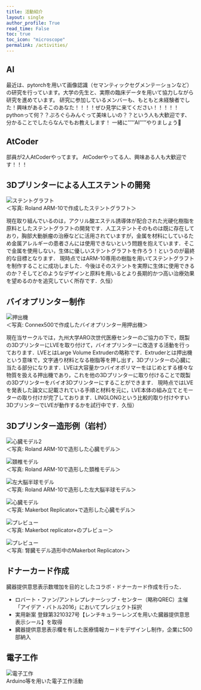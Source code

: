 ```yaml
---
title: 活動紹介
layout: single
author_profile: True
read_time: False
toc: true
toc_icon: "microscope"
permalink: /activities/
---
```


## AI
最近は、pytorchを用いて画像認識（セマンティックセグメンテーションなど）の研究を行っています。大学の先生と、実際の臨床データを用いて協力しながら研究を進めています。
研究に参加しているメンバーも、もともと未経験者でした！興味があるそこのあなた！！！！ぜひ見学に来てください！！！！！
pythonって何？？ぷろぐらみんぐって美味しいの？？という人も大歓迎です、分かることでしたらなんでもお教えします！
一緒に’’’’’AI’’’’’やりましょう👊

## AtCoder
部員が2人AtCoderやってます。
AtCoderやってる人、興味ある人も大歓迎です！！！

## 3Dプリンターによる人工ステントの開発
![ステントグラフト](/assets/images/activities/stent.jpeg)
<br>＜写真: Roland ARM-10で作成したステントグラフト＞

現在取り組んでいるのは，アクリル酸エステル誘導体が配合された光硬化樹脂を原料としたステントグラフトの開発です．人工ステントそのものは既に存在しており，胸部大動脈瘤の治療などに活用されていますが，金属を材料にしているため金属アレルギーの患者さんには使用できないという問題を抱えています．そこで金属を使用しない，生体に優しいステントグラフトを作ろう！というのが最終的な目標となります．
現時点ではARM-10専用の樹脂を用いてステントグラフトを制作することに成功しました．今後はそのステントを実際に生体に使用できるのか？そしてどのようなデザインと原料を用いるとより長期的かつ高い治療効果を望めるのかを追究していく所存です．久恒）

## バイオプリンター制作
![押出機](/assets/images/activities/extruder.jpeg)
<br>＜写真: Connex500で作成したバイオプリンター用押出機＞

現在当サークルでは，九州大学ARO次世代医療センターのご協力の下で，既製の3DプリンターにLVEを取り付けて，バイオプリンターに改造する活動を行っております．LVEとはLarge Volume Extruderの略称です．Extruderとは押出機という意味で，文字通り材料となる樹脂等を押し出す，3Dプリンターの心臓に当たる部分になります．LVEは大容量かつバイオポリマーをはじめとする様々な物質を扱える押出機であり，これを他の3Dプリンターに取り付けることで既製の3Dプリンターをバイオ3Dプリンターにすることができます．
現時点ではLVEを発表した論文に記載されている手順と材料を元に，LVE本体の組み立てとモーターの取り付けが完了しております．LINGLONGという比較的取り付けやすい3DプリンターでLVEが動作するかを試行中です．久恒）

## 3Dプリンター造形例（岩村）
![心臓モデル2](/assets/images/activities/heart2.jpeg)
<br>＜写真: Roland ARM-10で造形した心臓モデル＞

![頚椎モデル](/assets/images/activities/cervical.jpeg)
<br>＜写真: Roland ARM-10で造形した頚椎モデル＞

![左大脳半球モデル](/assets/images/activities/cerebrum.jpeg)
<br>＜写真: Roland ARM-10で造形した左大脳半球モデル＞

![心臓モデル](/assets/images/activities/heart.jpeg)
<br>＜写真: Makerbot Replicator+で造形した心臓モデル＞

![プレビュー](/assets/images/activities/planning.jpeg)
<br>＜写真: Makerbot replicator+のプレビュー＞

![プレビュー](/assets/images/activities/kidney.jpeg)
<br>＜写真: 腎臓モデル造形中のMakerbot Replicator+＞

## ドナーカード作成
臓器提供意思表示数増加を目的としたコラボ・ドナーカード作成を行った．

* ロバート・ファン/アントレプレナーシップ・センター（略称QREC）主催「アイデア・バトル2016」においてプレジェクト採択
* 実用新案 登録第3210327号【レンチキュラーレンズを用いた臓器提供意思表示シール】を取得
* 臓器提供意思表示欄を有した医療情報カードをデザインし制作，企業に500部納入

## 電子工作
![電子工作](/assets/images/activities/electronics.png)
<br>Arduino等を用いた電子工作活動
